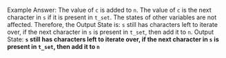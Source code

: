 Example Answer:
The value of `c` is added to `n`. The value of `c` is the next character in `s` if it is present in `t_set`. The states of other variables are not affected. Therefore, the Output State is: `s` still has characters left to iterate over, if the next character in `s` is present in `t_set`, then add it to `n`.
Output State: **`s` still has characters left to iterate over, if the next character in `s` is present in `t_set`, then add it to `n`**